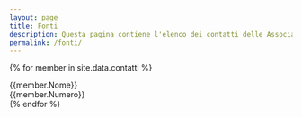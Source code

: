 ```yaml
---
layout: page
title: Fonti
description: Questa pagina contiene l'elenco dei contatti delle Associazioni e degli Enti impiegati nelle operazioni di assistenza alla popolazione terremotata.
permalink: /fonti/
---
```

{% for member in site.data.contatti %}
  <div class="row">
  <div class="col-md-2">
{{member.Nome}}
</div>
  <div class="col-md-2">
{{member.Numero}}
</div>
</div>
{% endfor %}
